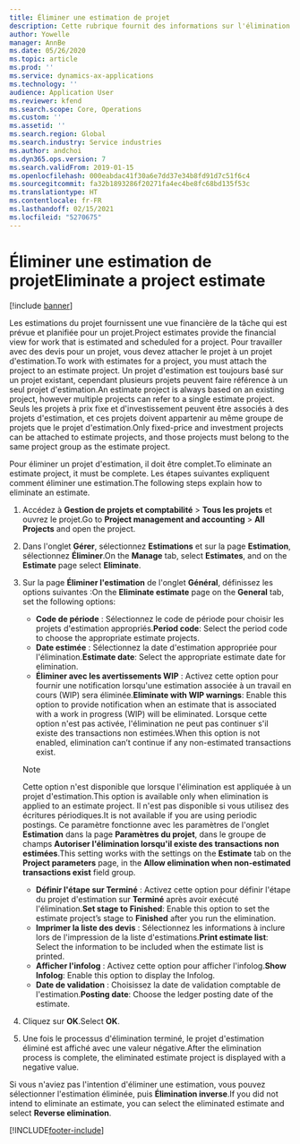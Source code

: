 ```yaml
---
title: Éliminer une estimation de projet
description: Cette rubrique fournit des informations sur l'élimination d'une estimation de projet une fois qu'elle est terminée.
author: Yowelle
manager: AnnBe
ms.date: 05/26/2020
ms.topic: article
ms.prod: ''
ms.service: dynamics-ax-applications
ms.technology: ''
audience: Application User
ms.reviewer: kfend
ms.search.scope: Core, Operations
ms.custom: ''
ms.assetid: ''
ms.search.region: Global
ms.search.industry: Service industries
ms.author: andchoi
ms.dyn365.ops.version: 7
ms.search.validFrom: 2019-01-15
ms.openlocfilehash: 000eabdac41f30a6e7dd37e34b8fd91d7c51f6c4
ms.sourcegitcommit: fa32b1893286f20271fa4ec4be8fc68bd135f53c
ms.translationtype: HT
ms.contentlocale: fr-FR
ms.lasthandoff: 02/15/2021
ms.locfileid: "5270675"
---
```

# <a name="eliminate-a-project-estimate"></a><span data-ttu-id="27665-103">Éliminer une estimation de projet</span><span class="sxs-lookup"><span data-stu-id="27665-103">Eliminate a project estimate</span></span>

[!include [banner](../includes/banner.md)]

<span data-ttu-id="27665-104">Les estimations du projet fournissent une vue financière de la tâche qui est prévue et planifiée pour un projet.</span><span class="sxs-lookup"><span data-stu-id="27665-104">Project estimates provide the financial view for work that is estimated and scheduled for a project.</span></span> <span data-ttu-id="27665-105">Pour travailler avec des devis pour un projet, vous devez attacher le projet à un projet d'estimation.</span><span class="sxs-lookup"><span data-stu-id="27665-105">To work with estimates for a project, you must attach the project to an estimate project.</span></span> <span data-ttu-id="27665-106">Un projet d'estimation est toujours basé sur un projet existant, cependant plusieurs projets peuvent faire référence à un seul projet d'estimation.</span><span class="sxs-lookup"><span data-stu-id="27665-106">An estimate project is always based on an existing project, however multiple projects can refer to a single estimate project.</span></span> <span data-ttu-id="27665-107">Seuls les projets à prix fixe et d'investissement peuvent être associés à des projets d'estimation, et ces projets doivent appartenir au même groupe de projets que le projet d'estimation.</span><span class="sxs-lookup"><span data-stu-id="27665-107">Only fixed-price and investment projects can be attached to estimate projects, and those projects must belong to the same project group as the estimate project.</span></span>

<span data-ttu-id="27665-108">Pour éliminer un projet d'estimation, il doit être complet.</span><span class="sxs-lookup"><span data-stu-id="27665-108">To eliminate an estimate project, it must be complete.</span></span> <span data-ttu-id="27665-109">Les étapes suivantes expliquent comment éliminer une estimation.</span><span class="sxs-lookup"><span data-stu-id="27665-109">The following steps explain how to eliminate an estimate.</span></span>

1. <span data-ttu-id="27665-110">Accédez à **Gestion de projets et comptabilité** > **Tous les projets** et ouvrez le projet.</span><span class="sxs-lookup"><span data-stu-id="27665-110">Go to **Project management and accounting** > **All Projects** and open the project.</span></span> 
2. <span data-ttu-id="27665-111">Dans l'onglet **Gérer**, sélectionnez **Estimations** et sur la page **Estimation**, sélectionnez **Éliminer**.</span><span class="sxs-lookup"><span data-stu-id="27665-111">On the **Manage** tab, select **Estimates**, and on the **Estimate** page select **Eliminate**.</span></span>
3. <span data-ttu-id="27665-112">Sur la page **Éliminer l'estimation** de l'onglet **Général**, définissez les options suivantes :</span><span class="sxs-lookup"><span data-stu-id="27665-112">On the **Eliminate estimate** page on the **General** tab, set the following options:</span></span>

   - <span data-ttu-id="27665-113">**Code de période** : Sélectionnez le code de période pour choisir les projets d'estimation appropriés.</span><span class="sxs-lookup"><span data-stu-id="27665-113">**Period code**: Select the period code to choose the appropriate estimate projects.</span></span> 
   - <span data-ttu-id="27665-114">**Date estimée** : Sélectionnez la date d'estimation appropriée pour l'élimination.</span><span class="sxs-lookup"><span data-stu-id="27665-114">**Estimate date**: Select the appropriate estimate date for elimination.</span></span>
   - <span data-ttu-id="27665-115">**Éliminer avec les avertissements WIP** : Activez cette option pour fournir une notification lorsqu'une estimation associée à un travail en cours (WIP) sera éliminée.</span><span class="sxs-lookup"><span data-stu-id="27665-115">**Eliminate with WIP warnings**: Enable this option to provide notification when an estimate that is associated with a work in progress (WIP) will be eliminated.</span></span> <span data-ttu-id="27665-116">Lorsque cette option n'est pas activée, l'élimination ne peut pas continuer s'il existe des transactions non estimées.</span><span class="sxs-lookup"><span data-stu-id="27665-116">When this option is not enabled, elimination can’t continue if any non-estimated transactions exist.</span></span> 
   > [!NOTE]
   > <span data-ttu-id="27665-117">Cette option n'est disponible que lorsque l'élimination est appliquée à un projet d'estimation.</span><span class="sxs-lookup"><span data-stu-id="27665-117">This option is available only when elimination is applied to an estimate project.</span></span> <span data-ttu-id="27665-118">Il n'est pas disponible si vous utilisez des écritures périodiques.</span><span class="sxs-lookup"><span data-stu-id="27665-118">It is not available if you are using periodic postings.</span></span> <span data-ttu-id="27665-119">Ce paramètre fonctionne avec les paramètres de l'onglet **Estimation** dans la page **Paramètres du projet**, dans le groupe de champs **Autoriser l'élimination lorsqu'il existe des transactions non estimées**.</span><span class="sxs-lookup"><span data-stu-id="27665-119">This setting works with the settings on the **Estimate** tab on the **Project parameters** page, in the **Allow elimination when non-estimated transactions exist** field group.</span></span>
   - <span data-ttu-id="27665-120">**Définir l'étape sur Terminé** : Activez cette option pour définir l'étape du projet d'estimation sur **Terminé** après avoir exécuté l'élimination.</span><span class="sxs-lookup"><span data-stu-id="27665-120">**Set stage to Finished**: Enable this option to set the estimate project’s stage to **Finished** after you run the elimination.</span></span>
   - <span data-ttu-id="27665-121">**Imprimer la liste des devis** : Sélectionnez les informations à inclure lors de l'impression de la liste d'estimations.</span><span class="sxs-lookup"><span data-stu-id="27665-121">**Print estimate list**: Select the information to be included when the estimate list is printed.</span></span>
   - <span data-ttu-id="27665-122">**Afficher l'infolog** : Activez cette option pour afficher l'infolog.</span><span class="sxs-lookup"><span data-stu-id="27665-122">**Show Infolog**: Enable this option to display the Infolog.</span></span>
   - <span data-ttu-id="27665-123">**Date de validation** : Choisissez la date de validation comptable de l'estimation.</span><span class="sxs-lookup"><span data-stu-id="27665-123">**Posting date**: Choose the ledger posting date of the estimate.</span></span>

4.  <span data-ttu-id="27665-124">Cliquez sur **OK**.</span><span class="sxs-lookup"><span data-stu-id="27665-124">Select **OK**.</span></span>
5. <span data-ttu-id="27665-125">Une fois le processus d'élimination terminé, le projet d'estimation éliminé est affiché avec une valeur négative.</span><span class="sxs-lookup"><span data-stu-id="27665-125">After the elimination process is complete, the eliminated estimate project is displayed with a negative value.</span></span> 

<span data-ttu-id="27665-126">Si vous n'aviez pas l'intention d'éliminer une estimation, vous pouvez sélectionner l'estimation éliminée, puis **Élimination inverse**.</span><span class="sxs-lookup"><span data-stu-id="27665-126">If you did not intend to eliminate an estimate, you can select the eliminated estimate and select **Reverse elimination**.</span></span>   


[!INCLUDE[footer-include](../includes/footer-banner.md)]